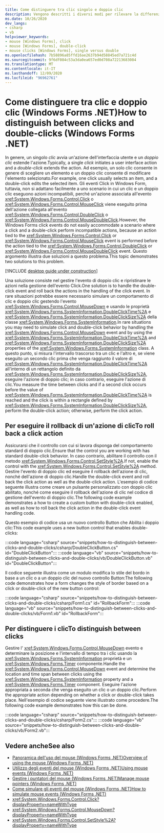 ```yaml
---
title: Come distinguere tra clic singolo e doppio clic
description: Vengono descritti i diversi modi per rilevare la differenza tra un solo o doppio clic con un controllo o un modulo per Windows Forms per .NET.
ms.date: 10/26/2020
dev_langs:
- csharp
- vb
helpviewer_keywords:
- mouse [Windows Forms], click
- mouse [Windows Forms], double-click
- mouse clicks [Windows Forms], single versus double
ms.openlocfilehash: 7b58896a85ffd16ae2637b94d58845ed7a721c4d
ms.sourcegitcommit: 9f6df084c53a3da0ea657ed0d708a72213683084
ms.translationtype: MT
ms.contentlocale: it-IT
ms.lasthandoff: 12/09/2020
ms.locfileid: "96962761"
---
```

# <a name="how-to-distinguish-between-clicks-and-double-clicks-windows-forms-net"></a><span data-ttu-id="3cbf7-103">Come distinguere tra clic e doppio clic (Windows Forms .NET)</span><span class="sxs-lookup"><span data-stu-id="3cbf7-103">How to distinguish between clicks and double-clicks (Windows Forms .NET)</span></span>

<span data-ttu-id="3cbf7-104">In genere, un singolo *clic* avvia un'azione dell'interfaccia utente e un *doppio clic* estende l'azione.</span><span class="sxs-lookup"><span data-stu-id="3cbf7-104">Typically, a single *click* initiates a user interface action and a *double-click* extends the action.</span></span> <span data-ttu-id="3cbf7-105">Ad esempio, un solo clic consente in genere di scegliere un elemento e un doppio clic consente di modificare l'elemento selezionato.</span><span class="sxs-lookup"><span data-stu-id="3cbf7-105">For example, one click usually selects an item, and a double-click edits the selected item.</span></span> <span data-ttu-id="3cbf7-106">Gli eventi Click in Windows Form, tuttavia, non si adattano facilmente a uno scenario in cui un clic e un doppio clic eseguono azioni incompatibili, perché un'azione associata all'evento <xref:System.Windows.Forms.Control.Click> o <xref:System.Windows.Forms.Control.MouseClick> viene eseguito prima dell'azione collegata all'evento <xref:System.Windows.Forms.Control.DoubleClick> o <xref:System.Windows.Forms.Control.MouseDoubleClick>.</span><span class="sxs-lookup"><span data-stu-id="3cbf7-106">However, the Windows Forms click events do not easily accommodate a scenario where a click and a double-click perform incompatible actions, because an action tied to the <xref:System.Windows.Forms.Control.Click> or <xref:System.Windows.Forms.Control.MouseClick> event is performed before the action tied to the <xref:System.Windows.Forms.Control.DoubleClick> or <xref:System.Windows.Forms.Control.MouseDoubleClick> event.</span></span> <span data-ttu-id="3cbf7-107">Questo argomento illustra due soluzioni a questo problema.</span><span class="sxs-lookup"><span data-stu-id="3cbf7-107">This topic demonstrates two solutions to this problem.</span></span>

[!INCLUDE [desktop guide under construction](../../includes/desktop-guide-preview-note.md)]

<span data-ttu-id="3cbf7-108">Una soluzione consiste nel gestire l'evento di doppio clic e ripristinare le azioni nella gestione dell'evento Click.</span><span class="sxs-lookup"><span data-stu-id="3cbf7-108">One solution is to handle the double-click event and roll back the actions in the handling of the click event.</span></span> <span data-ttu-id="3cbf7-109">In rare situazioni potrebbe essere necessario simulare un comportamento di clic e doppio clic gestendo l'evento <xref:System.Windows.Forms.Control.MouseDown> e usando le proprietà <xref:System.Windows.Forms.SystemInformation.DoubleClickTime%2A> e <xref:System.Windows.Forms.SystemInformation.DoubleClickSize%2A> della classe <xref:System.Windows.Forms.SystemInformation>.</span><span class="sxs-lookup"><span data-stu-id="3cbf7-109">In rare situations you may need to simulate click and double-click behavior by handling the <xref:System.Windows.Forms.Control.MouseDown> event and by using the <xref:System.Windows.Forms.SystemInformation.DoubleClickTime%2A> and <xref:System.Windows.Forms.SystemInformation.DoubleClickSize%2A> properties of the <xref:System.Windows.Forms.SystemInformation> class.</span></span> <span data-ttu-id="3cbf7-110">A questo punto, si misura l'intervallo trascorso tra un clic e l'altro e, se viene eseguito un secondo clic prima che venga raggiunto il valore di <xref:System.Windows.Forms.SystemInformation.DoubleClickTime%2A> all'interno di un rettangolo definito da <xref:System.Windows.Forms.SystemInformation.DoubleClickSize%2A>, eseguire l'azione di doppio clic; in caso contrario, eseguire l'azione di clic.</span><span class="sxs-lookup"><span data-stu-id="3cbf7-110">You measure the time between clicks and if a second click occurs before the value of <xref:System.Windows.Forms.SystemInformation.DoubleClickTime%2A> is reached and the click is within a rectangle defined by <xref:System.Windows.Forms.SystemInformation.DoubleClickSize%2A>, perform the double-click action; otherwise, perform the click action.</span></span>

## <a name="to-roll-back-a-click-action"></a><span data-ttu-id="3cbf7-111">Per eseguire il rollback di un'azione di clic</span><span class="sxs-lookup"><span data-stu-id="3cbf7-111">To roll back a click action</span></span>

<span data-ttu-id="3cbf7-112">Assicurarsi che il controllo con cui si lavora disponga del comportamento standard di doppio clic.</span><span class="sxs-lookup"><span data-stu-id="3cbf7-112">Ensure that the control you are working with has standard double-click behavior.</span></span> <span data-ttu-id="3cbf7-113">In caso contrario, abilitare il controllo con il metodo <xref:System.Windows.Forms.Control.SetStyle%2A>.</span><span class="sxs-lookup"><span data-stu-id="3cbf7-113">If not, enable the control with the <xref:System.Windows.Forms.Control.SetStyle%2A> method.</span></span> <span data-ttu-id="3cbf7-114">Gestire l'evento di doppio clic ed eseguire il rollback dell'azione di clic, nonché dell'azione di doppio clic.</span><span class="sxs-lookup"><span data-stu-id="3cbf7-114">Handle the double-click event and roll back the click action as well as the double-click action.</span></span> <span data-ttu-id="3cbf7-115">L'esempio di codice seguente illustra come creare un pulsante personalizzato con doppio clic abilitato, nonché come eseguire il rollback dell'azione di clic nel codice di gestione dell'evento di doppio clic.</span><span class="sxs-lookup"><span data-stu-id="3cbf7-115">The following code example demonstrates a how to create a custom button with double-click enabled, as well as how to roll back the click action in the double-click event handling code.</span></span>

<span data-ttu-id="3cbf7-116">Questo esempio di codice usa un nuovo controllo Button che Abilita i doppio clic:</span><span class="sxs-lookup"><span data-stu-id="3cbf7-116">This code example uses a new button control that enables double-clicks:</span></span>

:::code language="csharp" source="snippets/how-to-distinguish-between-clicks-and-double-clicks/csharp/DoubleClickButton.cs" id="DoubleClickButton":::
:::code language="vb" source="snippets/how-to-distinguish-between-clicks-and-double-clicks/vb/DoubleClickButton.vb" id="DoubleClickButton":::

<span data-ttu-id="3cbf7-117">Il codice seguente illustra come un modulo modifica lo stile del bordo in base a un clic o a un doppio clic del nuovo controllo Button:</span><span class="sxs-lookup"><span data-stu-id="3cbf7-117">The following code demonstrates how a form changes the style of border based on a click or double-click of the new button control:</span></span>

:::code language="csharp" source="snippets/how-to-distinguish-between-clicks-and-double-clicks/csharp/Form1.cs" id="RollbackForm":::
:::code language="vb" source="snippets/how-to-distinguish-between-clicks-and-double-clicks/vb/Form1.vb" id="RollbackForm":::

## <a name="to-distinguish-between-clicks"></a><span data-ttu-id="3cbf7-118">Per distinguere i clic</span><span class="sxs-lookup"><span data-stu-id="3cbf7-118">To distinguish between clicks</span></span>

<span data-ttu-id="3cbf7-119">Gestire l' <xref:System.Windows.Forms.Control.MouseDown> evento e determinare la posizione e l'intervallo di tempo tra i clic usando la <xref:System.Windows.Forms.SystemInformation> proprietà e un <xref:System.Windows.Forms.Timer> componente.</span><span class="sxs-lookup"><span data-stu-id="3cbf7-119">Handle the <xref:System.Windows.Forms.Control.MouseDown> event and determine the location and time span between clicks using the <xref:System.Windows.Forms.SystemInformation> property and a <xref:System.Windows.Forms.Timer> component.</span></span> <span data-ttu-id="3cbf7-120">Eseguire l'azione appropriata a seconda che venga eseguito un clic o un doppio clic.</span><span class="sxs-lookup"><span data-stu-id="3cbf7-120">Perform the appropriate action depending on whether a click or double-click takes place.</span></span> <span data-ttu-id="3cbf7-121">Nell'esempio di codice seguente viene illustrato come procedere.</span><span class="sxs-lookup"><span data-stu-id="3cbf7-121">The following code example demonstrates how this can be done.</span></span>

:::code language="csharp" source="snippets/how-to-distinguish-between-clicks-and-double-clicks/csharp/Form2.cs":::
:::code language="vb" source="snippets/how-to-distinguish-between-clicks-and-double-clicks/vb/Form2.vb":::

## <a name="see-also"></a><span data-ttu-id="3cbf7-122">Vedere anche</span><span class="sxs-lookup"><span data-stu-id="3cbf7-122">See also</span></span>

- [<span data-ttu-id="3cbf7-123">Panoramica dell'uso del mouse (Windows Forms .NET)</span><span class="sxs-lookup"><span data-stu-id="3cbf7-123">Overview of using the mouse (Windows Forms .NET)</span></span>](overview.md)
- [<span data-ttu-id="3cbf7-124">Utilizzo degli eventi del mouse (Windows Forms .NET)</span><span class="sxs-lookup"><span data-stu-id="3cbf7-124">Using mouse events (Windows Forms .NET)</span></span>](events.md)
- [<span data-ttu-id="3cbf7-125">Gestire i puntatori del mouse (Windows Forms .NET)</span><span class="sxs-lookup"><span data-stu-id="3cbf7-125">Manage mouse pointers (Windows Forms .NET)</span></span>](how-to-manage-cursor-pointer.md)
- [<span data-ttu-id="3cbf7-126">Come simulare gli eventi del mouse (Windows Forms .NET)</span><span class="sxs-lookup"><span data-stu-id="3cbf7-126">How to simulate mouse events (Windows Forms .NET)</span></span>](how-to-simulate-events.md)
- <xref:System.Windows.Forms.Control.Click?displayProperty=nameWithType>
- <xref:System.Windows.Forms.Control.MouseDown?displayProperty=nameWithType>
- <xref:System.Windows.Forms.Control.SetStyle%2A?displayProperty=nameWithType>

